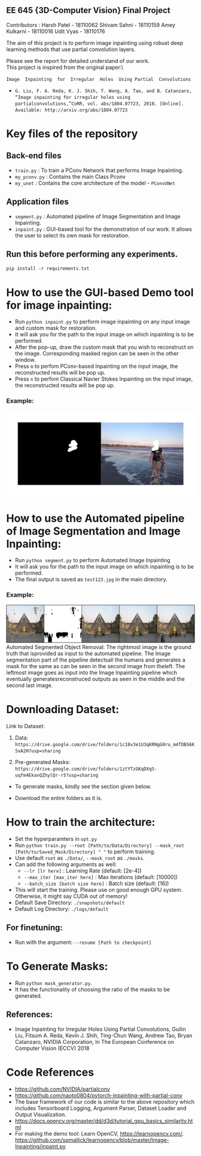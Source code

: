## EE 645 {3D-Computer Vision} Final Project

Contributors :
Harsh Patel - 18110062
Shivam Sahni - 18110159
Amey Kulkarni - 18110016
Udit Vyas - 18110176

The aim of this project is to perform image inpainting using robust deep learning methods that use partial convolution layers.

Please see the report for detailed understand of our work. \
This  project  is  inspired  from  the  original  paper:\

 `Image  Inpainting  for  Irregular  Holes  Using Partial  Convolutions`

- `G. Liu, F. A. Reda, K. J. Shih, T. Wang, A. Tao, and B. Catanzaro, “Image inpainting for irregular holes using partialconvolutions,”CoRR, vol. abs/1804.07723, 2018. [Online]. Available: http://arxiv.org/abs/1804.07723`

# Key files of the repository
## Back-end files
- ```train.py``` : To train a PConv Network that performs Image Inpainting.
- ```my_pconv.py``` : Contains the main Class Pconv
- ```my_unet``` : Contains the core architecture of the model - `PConvUNet`
## Application files
- ```segment.py``` : Automated pipeline of Image Segmentation and Image Inpainting.
- ```inpaint.py``` : GUI-based tool for the demonstration of our work. It allows the user to select its own mask for restoration.

## Run this before performing any experiments.

```
pip install -r requirements.txt
```

# How to use the GUI-based Demo tool for image inpainting:

- Run ```python inpaint.py``` to perform image inpainting on any input image and custom mask for restoration.
- It will ask you for the path to the input image on which inpainting is to be performed.
- After the pop-up, draw the custom mask that you wish to reconstruct on the image. Corresponding masked region can be seen in the other window.
- Press `m` to perfom PConv-based Inpainting on the input image, the reconstructed results will be pop up.
- Press `n` to perfom Classical Navier Stokes Inpainting on the input image, the reconstructed results will be pop up.

### Example: 
![Example](application2.png)

# How to use the Automated pipeline of Image Segmentation and Image Inpainting:

+ Run ```python segment.py``` to perform Automated Image Inpainting
+ It will ask you for the path to the input image on which inpainting is to be performed.
+ The final output is saved as `test123.jpg` in the main directory.

### Example: 
![Example](louvre.jpg)
Automated  Segmented  Object  Removal:  The  rightmost  image  is  the  ground  truth  that  isprovided  as  input  to  the  automated  pipeline.  The  Image  segmentation  part  of  the  pipeline  detectsall the humans and generates a mask for the same as can be seen in the second image from theleft. The leftmost image goes as input into the Image Inpainting pipeline which eventually generatesreconstruced outputs as seen in the middle and the second last image.

# Downloading Dataset:
Link to Dataset:

1) Data:  `https://drive.google.com/drive/folders/1c18v3e1U3qKRNgG0ru_m4TDBS6K5xA2H?usp=sharing`

2) Pre-generated Masks: `https://drive.google.com/drive/folders/1ztYTzGKqDXqS-uqfm4EkavQZhylQr-r5?usp=sharing`

+ To generate masks, kindly see the section given below.

+ Download the entire folders as it is.

# How to train the architecture:

+ Set the hyperparamters in ```opt.py```
+ Run ```python train.py --root [Path/to/Data/Directory] --mask_root [Path/to/Saved_Mask/Directory] " "``` to perform training.
+ Use default `root` as `./Data/`, `--mask_root` as `./masks`.
+ Can add the following arguments as well:
    + `--lr [lr here]` : Learning Rate (default: [2e-4])
    + `--max_iter [max_iter here]` : Max iterations (default: [10000])
    + `--batch_size [batch size here]` : Batch size (default: [16])
+ This will start the training. Please use on good enough GPU system. Otherwise, it might say CUDA out of memory!
+ Default Save Directory: `./snapshots/default`
+ Default Log Directory: `./logs/default`

## For finetuning:
+ Run with the argument: `--resume [Path to checkpoint]`

# To Generate Masks:

- Run ```python mask_generator.py```.
- It has the functionality of choosing the ratio of the masks to be generated. 

## References:

- Image Inpainting for Irregular Holes Using Partial Convolutions, Guilin Liu, Fitsum A. Reda, Kevin J. Shih, Ting-Chun Wang, Andrew Tao, Bryan Catanzaro, NVIDIA Corporation, In The European Conference on Computer Vision (ECCV) 2018

# Code References
- https://github.com/NVIDIA/partialconv
- https://github.com/naoto0804/pytorch-inpainting-with-partial-conv
- The base framework of  our code is similar to the above repository which includes Tensorboard Logging, Argument Parser, Dataset Loader and Output Visualization.
- https://docs.opencv.org/master/dd/d3d/tutorial_gpu_basics_similarity.html
- For making the demo tool: Learn OpenCV, https://learnopencv.com/. https://github.com/spmallick/learnopencv/blob/master/Image-Inpainting/inpaint.py